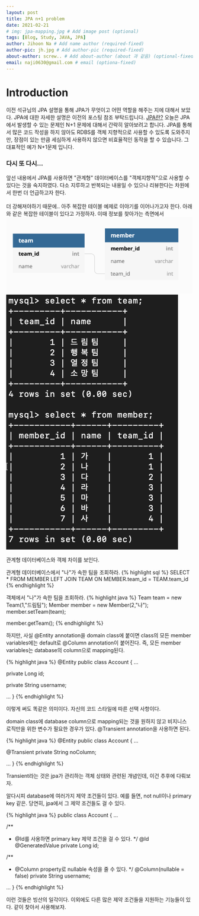 ```yaml
---
layout: post
title: JPA n+1 problem
date: 2021-02-21
# img: jpa-mapping.jpg # Add image post (optional)
tags: [Blog, Study, JAVA, JPA]
author: Jihoon Na # Add name author (required-fixed)
author-pic: jh.jpg # Add author-pic (required-fixed)
about-author: screw.. # Add about-author (about 과 같음) (optional-fixed)
email: naji0630@gmail.com # email (optiona-fixed)
---
```


# Introduction
이전 석규님의 JPA 설명을 통해 JPA가 무엇이고 어떤 역할을 해주는 지에 대해서 보았다. JPA에 대한 자세한 설명은 이전의 포스팅 참조 부탁드립니다. [JPA란?](https://liketech.codes/jpa-primitive-value-mapping/)
오늘은 JPA에서 발생할 수 있는 문제인 N+1 문제에 대해서 간략히 알아보려고 합니다. JPA를 통해서 많은 코드 작성을 하지 않아도 RDBS를 객체 지향적으로
사용할 수 있도록 도와주지만, 장점이 있는 만큼 세심하게 사용하지 않으면 비효율적인 동작을 할 수 있습니다. 그 대표적인 예가 N+1문제 입니다.

### 다시 또 다시... ###
앞선 내용에서 JPA를 사용하면 "관계형" 데이터베이스를 "객체지향적"으로 사용할 수 있다는 것을 숙지하였다.
다소 지루하고 반복되는 내용일 수 있으나 리뷰한다는 차원에서 한번 더 언급하고자 한다.
<br>
<br>
더 강해져야하기 때문에.. 아주 복잡한 테이블 예제로 이야기를 이어나가고자 한다. 아래와 같은 복잡한 테이블이 있다고 가정하자. 이때 정보를 찾아가는 측면에서
![다이어그램](/./assets/img/2021-02-20-N+1-diagram.png)
![테이블](/./assets/img/2021-02-20-N+1-table.png)

관계형 데이터베이스와 객체 차이를 보인다.

관계형 데이터베이스에서 "나"가 속한 팀을 조회하라.
   {% highlight sql %}
   SELECT * FROM MEMBER LEFT JOIN TEAM ON MEMBER.team_id = TEAM.team_id
   {% endhighlight %}
   
객체에서 "나"가 속한 팀을 조회하라.
   {% highlight java %}
   Team team = new Team(1,"드림팀");
   Member member = new Member(2,"나");
   member.setTeam(team);
   
   member.getTeam();
   {% endhighlight %}
   

하지만, 사실 @Entity annotation을 domain class에 붙이면 class의 모든 member variables에는 default로 @Column annotation이 붙어진다.
즉, 모든 member variables는 database의 column으로 mapping된다. 

{% highlight java %}
@Entity
public class Account {
  ...

  private Long id;

  private String username;

  ...
}
{% endhighlight %}

이렇게 써도 똑같은 의미이다. 자신의 코드 스타일에 따른 선택 사항이다.


domain class에 database column으로 mapping되는 것을 원하지 않고 비지니스 로직만을 위한 변수가 필요한 경우가 있다.
@Transient annotation을 사용하면 된다. 

{% highlight java %}
@Entity
public class Account {
  ...

  @Transient
  private String noColumn;

  ...
}
{% endhighlight %}

Transient라는 것은 jpa가 관리하는 객체 상태와 관련된 개념인데, 이건 추후에 다뤄보자.


알다시피 database에 여러가지 제약 조건들이 있다. 예를 들면, not null이나 primary key 같은.
당연히, jpa에서 그 제약 조건들도 걸 수 있다. 

{% highlight java %}
public class Account {
  ...

  /**
  * @Id를 사용하면 primary key 제약 조건을 걸 수 있다. 
  */
  @Id
  @GeneratedValue
  private Long id;
  
  /**
  * @Column property로 nullable 속성을 줄 수 있다. 
  */
  @Column(nullable = false)
  private String username;
  
  ...
}
{% endhighlight %}

이런 것들은 빙산의 일각이다. 이외에도 다른 많은 제약 조건들을 지원하는 기능들이 있다.
같이 찾아서 사용해보자.